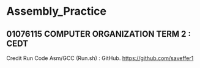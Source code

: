 # Assembly_Practice
## 01076115  COMPUTER ORGANIZATION  TERM 2 : CEDT
Credit Run Code Asm/GCC (Run.sh) : GitHub. https://github.com/saveffer1
